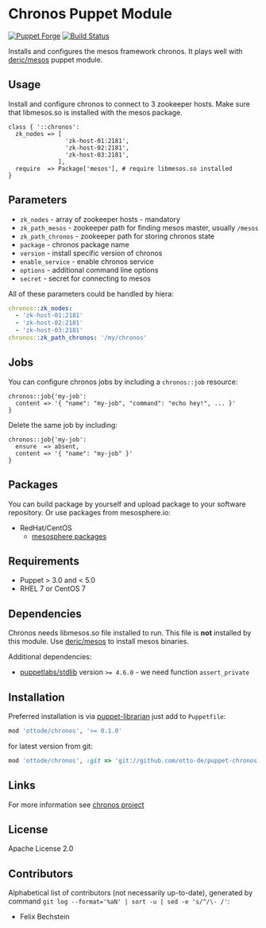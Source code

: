 # Chronos Puppet Module

[![Puppet
Forge](http://img.shields.io/puppetforge/v/ottode/chronos.svg)](https://forge.puppetlabs.com/ottode/chronos)
[![Build Status](https://travis-ci.org/otto-de/puppet-chronos.svg?branch=master)](https://travis-ci.org/otto-de/puppet-chronos)

Installs and configures the mesos framework chronos.
It plays well with [deric/mesos](https://forge.puppetlabs.com/deric/mesos) puppet module.

## Usage

Install and configure chronos to connect to 3 zookeeper hosts.
Make sure that libmesos.so is installed with the mesos package.

```puppet
class { '::chronos':
  zk_nodes => [
                'zk-host-01:2181',
                'zk-host-02:2181',
                'zk-host-03:2181',
              ],
  require  => Package['mesos'], # require libmesos.so installed
}
```

## Parameters

 - `zk_nodes` - array of zookeeper hosts - mandatory
 - `zk_path_mesos` - zookeeper path for finding mesos master, usually `/mesos`
 - `zk_path_chronos` - zookeeper path for storing chronos state
 - `package` - chronos package name
 - `version` - install specific version of chronos
 - `enable_service` - enable chronos service
 - `options` - additional command line options
 - `secret` - secret for connecting to mesos

All of these parameters could be handled by hiera:

```yaml
chronos::zk_nodes:
  - 'zk-host-01:2181'
  - 'zk-host-02:2181'
  - 'zk-host-03:2181'
chronos::zk_path_chronos: '/my/chronos'
```

## Jobs

You can configure chronos jobs by including a `chronos::job` resource:

```puppet
chronos::job{'my-job':
  content => '{ "name": "my-job", "command": "echo hey!", ... }'
}
```

Delete the same job by including:

```puppet
chronos::job{'my-job':
  ensure  => absent,
  content => '{ "name": "my-job" }'
}
```

## Packages

You can build package by yourself and upload package to your software repository. Or use packages from mesosphere.io:

 - RedHat/CentOS
   - [mesosphere packages](http://mesosphere.io/downloads/)

## Requirements

 - Puppet > 3.0 and < 5.0
 - RHEL 7 or CentOS 7

## Dependencies

Chronos needs libmesos.so file installed to run.
This file is __not__ installed by this module.
Use [deric/mesos](https://forge.puppetlabs.com/deric/mesos) to install mesos binaries.

Additional dependencies:

 - [puppetlabs/stdlib](https://forge.puppetlabs.com/puppetlabs/stdlib) version `>= 4.6.0` - we need function `assert_private`

## Installation

Preferred installation is via [puppet-librarian](https://github.com/rodjek/librarian-puppet) just add to `Puppetfile`:

```ruby
mod 'ottode/chronos', '>= 0.1.0'
```

for latest version from git:
```ruby
mod 'ottode/chronos', :git => 'git://github.com/otto-de/puppet-chronos.git'
```

## Links

For more information see [chronos project](https://github.com/mesos/chronos)

## License

Apache License 2.0

## Contributors


Alphabetical list of contributors (not necessarily up-to-date), generated by command `git log --format='%aN' | sort -u | sed -e 's/^/\- /'`:

 - Felix Bechstein
